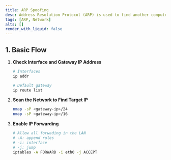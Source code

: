 ```yaml
---
title: ARP Spoofing
desc: Address Resolution Protocol (ARP) is used to find another computer’s MAC address based on its IP address.
tags: [ARP, Network]
alts: []
render_with_liquid: false
---
```


## 1. Basic Flow

1. **Check Interface and Gateway IP Address**

    ```sh
    # Interfaces
    ip addr

    # Default gateway
    ip route list
    ```

2. **Scan the Network to Find Target IP**

    ```sh
    nmap -sP <gateway-ip>/24
    nmap -sP <gateway-ip>/16
    ```

3. **Enable IP Forwarding**

    ```sh
    # Allow all forwading in the LAN
    # -A: append rules
    # -i: interface
    # -j: jump
    iptables -A FORWARD -i eth0 -j ACCEPT
    ```